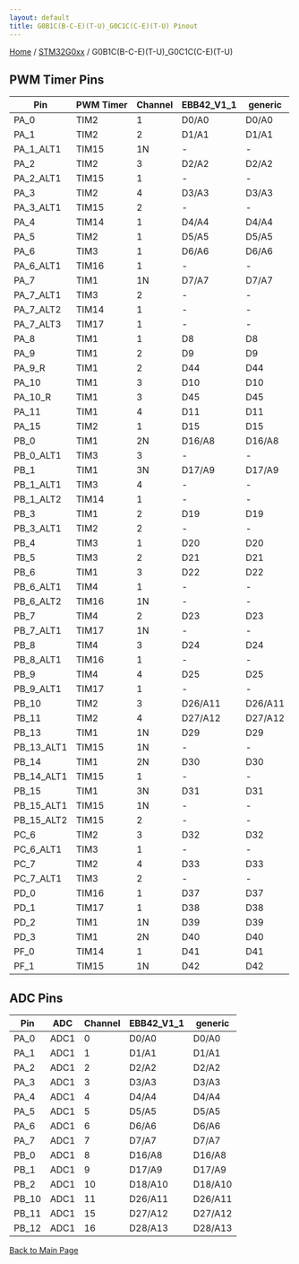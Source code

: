 ```yaml
---
layout: default
title: G0B1C(B-C-E)(T-U)_G0C1C(C-E)(T-U) Pinout
---
```


[Home](../../index.md) / [STM32G0xx](../index.md) / G0B1C(B-C-E)(T-U)_G0C1C(C-E)(T-U)

## PWM Timer Pins

| Pin | PWM Timer | Channel | EBB42_V1_1 | generic |
| --- | --- | --- | --- | --- |
| PA_0 | TIM2 | 1 | D0/A0 | D0/A0 |
| PA_1 | TIM2 | 2 | D1/A1 | D1/A1 |
| PA_1_ALT1 | TIM15 | 1N | - | - |
| PA_2 | TIM2 | 3 | D2/A2 | D2/A2 |
| PA_2_ALT1 | TIM15 | 1 | - | - |
| PA_3 | TIM2 | 4 | D3/A3 | D3/A3 |
| PA_3_ALT1 | TIM15 | 2 | - | - |
| PA_4 | TIM14 | 1 | D4/A4 | D4/A4 |
| PA_5 | TIM2 | 1 | D5/A5 | D5/A5 |
| PA_6 | TIM3 | 1 | D6/A6 | D6/A6 |
| PA_6_ALT1 | TIM16 | 1 | - | - |
| PA_7 | TIM1 | 1N | D7/A7 | D7/A7 |
| PA_7_ALT1 | TIM3 | 2 | - | - |
| PA_7_ALT2 | TIM14 | 1 | - | - |
| PA_7_ALT3 | TIM17 | 1 | - | - |
| PA_8 | TIM1 | 1 | D8 | D8 |
| PA_9 | TIM1 | 2 | D9 | D9 |
| PA_9_R | TIM1 | 2 | D44 | D44 |
| PA_10 | TIM1 | 3 | D10 | D10 |
| PA_10_R | TIM1 | 3 | D45 | D45 |
| PA_11 | TIM1 | 4 | D11 | D11 |
| PA_15 | TIM2 | 1 | D15 | D15 |
| PB_0 | TIM1 | 2N | D16/A8 | D16/A8 |
| PB_0_ALT1 | TIM3 | 3 | - | - |
| PB_1 | TIM1 | 3N | D17/A9 | D17/A9 |
| PB_1_ALT1 | TIM3 | 4 | - | - |
| PB_1_ALT2 | TIM14 | 1 | - | - |
| PB_3 | TIM1 | 2 | D19 | D19 |
| PB_3_ALT1 | TIM2 | 2 | - | - |
| PB_4 | TIM3 | 1 | D20 | D20 |
| PB_5 | TIM3 | 2 | D21 | D21 |
| PB_6 | TIM1 | 3 | D22 | D22 |
| PB_6_ALT1 | TIM4 | 1 | - | - |
| PB_6_ALT2 | TIM16 | 1N | - | - |
| PB_7 | TIM4 | 2 | D23 | D23 |
| PB_7_ALT1 | TIM17 | 1N | - | - |
| PB_8 | TIM4 | 3 | D24 | D24 |
| PB_8_ALT1 | TIM16 | 1 | - | - |
| PB_9 | TIM4 | 4 | D25 | D25 |
| PB_9_ALT1 | TIM17 | 1 | - | - |
| PB_10 | TIM2 | 3 | D26/A11 | D26/A11 |
| PB_11 | TIM2 | 4 | D27/A12 | D27/A12 |
| PB_13 | TIM1 | 1N | D29 | D29 |
| PB_13_ALT1 | TIM15 | 1N | - | - |
| PB_14 | TIM1 | 2N | D30 | D30 |
| PB_14_ALT1 | TIM15 | 1 | - | - |
| PB_15 | TIM1 | 3N | D31 | D31 |
| PB_15_ALT1 | TIM15 | 1N | - | - |
| PB_15_ALT2 | TIM15 | 2 | - | - |
| PC_6 | TIM2 | 3 | D32 | D32 |
| PC_6_ALT1 | TIM3 | 1 | - | - |
| PC_7 | TIM2 | 4 | D33 | D33 |
| PC_7_ALT1 | TIM3 | 2 | - | - |
| PD_0 | TIM16 | 1 | D37 | D37 |
| PD_1 | TIM17 | 1 | D38 | D38 |
| PD_2 | TIM1 | 1N | D39 | D39 |
| PD_3 | TIM1 | 2N | D40 | D40 |
| PF_0 | TIM14 | 1 | D41 | D41 |
| PF_1 | TIM15 | 1N | D42 | D42 |


## ADC Pins

| Pin | ADC | Channel | EBB42_V1_1 | generic |
| --- | --- | --- | --- | --- |
| PA_0 | ADC1 | 0 | D0/A0 | D0/A0 |
| PA_1 | ADC1 | 1 | D1/A1 | D1/A1 |
| PA_2 | ADC1 | 2 | D2/A2 | D2/A2 |
| PA_3 | ADC1 | 3 | D3/A3 | D3/A3 |
| PA_4 | ADC1 | 4 | D4/A4 | D4/A4 |
| PA_5 | ADC1 | 5 | D5/A5 | D5/A5 |
| PA_6 | ADC1 | 6 | D6/A6 | D6/A6 |
| PA_7 | ADC1 | 7 | D7/A7 | D7/A7 |
| PB_0 | ADC1 | 8 | D16/A8 | D16/A8 |
| PB_1 | ADC1 | 9 | D17/A9 | D17/A9 |
| PB_2 | ADC1 | 10 | D18/A10 | D18/A10 |
| PB_10 | ADC1 | 11 | D26/A11 | D26/A11 |
| PB_11 | ADC1 | 15 | D27/A12 | D27/A12 |
| PB_12 | ADC1 | 16 | D28/A13 | D28/A13 |


[Back to Main Page](../../index.md)